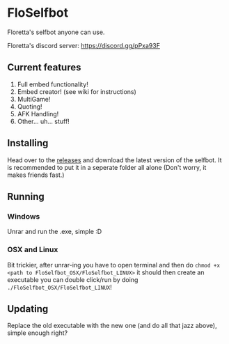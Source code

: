 # FloSelfbot
Floretta's selfbot anyone can use.

Floretta's discord server: https://discord.gg/pPxa93F

## Current features

1. Full embed functionality!
2. Embed creator! (see wiki for instructions)
3. MultiGame!
4. Quoting!
5. AFK Handling!
6. Other... uh... stuff!

## Installing
Head over to the [releases](https://github.com/Moonlington/FloSelfbot/releases) and download the latest version of the selfbot. It is recommended to put it in a seperate folder all alone (Don't worry, it makes friends fast.)

## Running
### Windows
Unrar and run the .exe, simple :D
### OSX and Linux
Bit trickier, after unrar-ing you have to open terminal and then do `chmod +x <path to FloSelfbot_OSX/FloSelfbot_LINUX>` it should then create an executable you can double click/run by doing `./FloSelfbot_OSX/FloSelfbot_LINUX`!

## Updating
Replace the old executable with the new one (and do all that jazz above), simple enough right?
